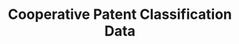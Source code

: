 ---
layout: default
bigquery: https://console.cloud.google.com/bigquery?p=patents-public-data&d=cpc&page=dataset
citation: '“Cooperative Patent Classification” by the EPO and USPTO, for public use. '
contributors: EPO, USPTO
cost: None
description: Cooperative Patent Classification Data contains the scheme and definitions
  of the Cooperative Patent Classification system for classifying patent documents.
  The CPC is the result of a partnership between the EPO and the USPTO in their joint
  effort to develop a common, internationally compatible classification system for
  technical documents, in particular patent publications, which will be used by both
  offices in the patent granting process
documentation: https://www.cooperativepatentclassification.org/cpcSchemeAndDefinitions
last_edit: Mon, 04 Apr 2022 19:07:06 GMT
location: https://www.cooperativepatentclassification.org/index
maintained_by: USPTO, EPO
schema_fields: '[''title_full'', ''informative_references'', ''residualReferences'',
  ''not_allocatable'', ''status'', ''symbol'', ''breakdown_code'', ''limiting_references'',
  ''informativeReferences'', ''residual_references'', ''date_revised'', ''limitingReferences'',
  ''childGroups'', ''ipcConcordant'', ''titleFull'', ''definition'', ''level'', ''child_groups'',
  ''parents'', ''synonyms'', ''breakdownCode'', ''applicationReferences'', ''dateRevised'',
  ''notAllocatable'', ''additional_only'', ''title_part'', ''children'', ''sizeCache'',
  ''titlePart'', ''ipc_concordant'', ''glossary'', ''application_references'']'
shortname: cooperative_patent_classification
tags:
- patents
- science
title: Cooperative Patent Classification Data
uuid: 984374a7-16e9-4b35-9445-458daceb01bf
---